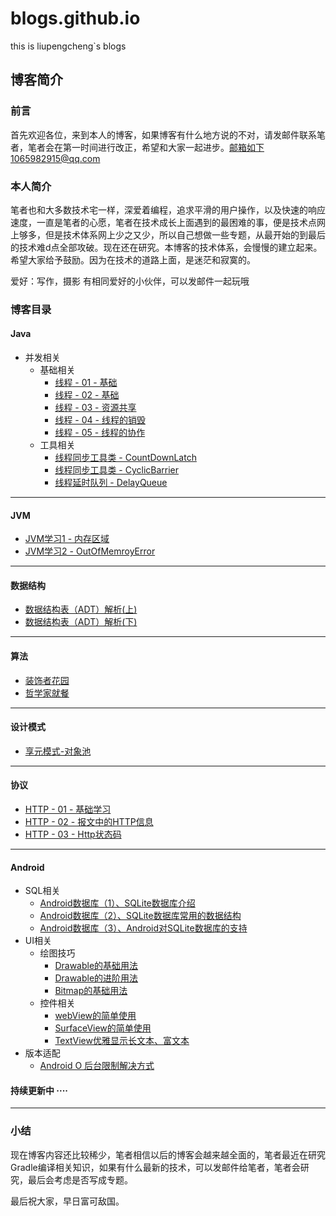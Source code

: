 # blogs.github.io
this is liupengcheng`s blogs
## 博客简介

### 前言

首先欢迎各位，来到本人的博客，如果博客有什么地方说的不对，请发邮件联系笔者，笔者会在第一时间进行改正，希望和大家一起进步。邮箱如下1065982915@qq.com

### 本人简介

笔者也和大多数技术宅一样，深爱着编程，追求平滑的用户操作，以及快速的响应速度，一直是笔者的心愿，笔者在技术成长上面遇到的最困难的事，便是技术点网上够多，但是技术体系网上少之又少，所以自己想做一些专题，从最开始的到最后的技术难d点全部攻破。现在还在研究。本博客的技术体系，会慢慢的建立起来。 希望大家给予鼓励。因为在技术的道路上面，是迷茫和寂寞的。

爱好：写作，摄影 有相同爱好的小伙伴，可以发邮件一起玩哦

### 博客目录
#### Java
- 并发相关
	- 基础相关
		- [线程 - 01 - 基础](https://myliupengcheng.github.io/2018/05/09/thread-base-01/)
		- [线程 - 02 - 基础](https://myliupengcheng.github.io/2018/05/09/thread-base-02/)
		- [线程 - 03 - 资源共享](https://myliupengcheng.github.io/2018/05/09/thread-base-03/)
		- [线程 - 04 - 线程的销毁](https://myliupengcheng.github.io/2018/05/09/thread-base-04/)
		- [线程 - 05 - 线程的协作](https://myliupengcheng.github.io/2018/05/13/thread-base-05/)
	- 工具相关
		- [线程同步工具类 - CountDownLatch](https://myliupengcheng.github.io/2018/05/29/thread-tools-CountDownLatch/)
		- [线程同步工具类 - CyclicBarrier](https://myliupengcheng.github.io/2018/05/29/thread-tools-CyclicBarrier/)
		- [线程延时队列 - DelayQueue](https://myliupengcheng.github.io/2018/06/15/thread-tools-delayQueue/)
		
---

#### JVM
- [JVM学习1 - 内存区域](https://myliupengcheng.github.io/2018/06/03/JVM-memory-01/)
- [JVM学习2 - OutOfMemroyError](https://myliupengcheng.github.io/2018/06/15/JVM-outofMemroyError-02/)

---


#### 数据结构
- [数据结构表（ADT）解析(上)](https://myliupengcheng.github.io/2017/07/28/dataType-adt-01/)
- [数据结构表（ADT）解析(下)](https://myliupengcheng.github.io/2017/07/29/dataType-adt-02/)

---

#### 算法
- [装饰者花园](https://myliupengcheng.github.io/2018/05/09/algorithm-OrnamentalGrden/)
- [哲学家就餐](https://myliupengcheng.github.io/2018/05/29/algorithm-Philosopher/)

---

#### 设计模式
- [享元模式-对象池](https://myliupengcheng.github.io/2018/05/12/design-patterns23-flyweight-0/)

---

#### 协议
- [HTTP - 01 - 基础学习](https://myliupengcheng.github.io/2016/12/02/protocol-http01/)
- [HTTP - 02 - 报文中的HTTP信息](https://myliupengcheng.github.io/2016/12/05/protocol-http02/)
- [HTTP - 03 - Http状态码](https://myliupengcheng.github.io/2016/12/09/protocol-http03/)

---

#### Android
- SQL相关
	- [Android数据库（1）、SQLite数据库介绍](https://myliupengcheng.github.io/2018/02/05/android-sqlite01/)
	- [Android数据库（2）、SQLite数据库常用的数据结构](https://myliupengcheng.github.io/2018/02/06/android-sqlite02/)
	- [Android数据库（3）、Android对SQLite数据库的支持](https://myliupengcheng.github.io/2018/02/08/android-sqlite03/)
- UI相关
	- 绘图技巧
		- [Drawable的基础用法](https://myliupengcheng.github.io/2017/08/01/android-UI-drawing-drawable-01/)
		- [Drawable的进阶用法](https://myliupengcheng.github.io/2017/08/04/android-UI-drawing-drawable-02/)
		- [Bitmap的基础用法](https://myliupengcheng.github.io/2017/08/05/android-UI-drawing-bitmap-01/)
	- 控件相关
		- [webView的简单使用](https://myliupengcheng.github.io/2017/03/02/android-view-webView01/)
		- [SurfaceView的简单使用](https://myliupengcheng.github.io/2017/03/06/android-view-SurfaceView01/)
		- [TextView优雅显示长文本、富文本](https://myliupengcheng.github.io/2017/03/03/android-view-textview/)
- 版本适配
	- [Android O 后台限制解决方式](https://myliupengcheng.github.io/2018/09/03/android-system-job/)

#### 持续更新中 ···· 

---


### 小结

现在博客内容还比较稀少，笔者相信以后的博客会越来越全面的，笔者最近在研究Gradle编译相关知识，如果有什么最新的技术，可以发邮件给笔者，笔者会研究，最后会考虑是否写成专题。   

最后祝大家，早日富可敌国。    
